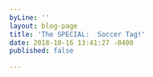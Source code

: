 ```yaml
---
byLine: ''
layout: blog-page
title: 'The SPECIAL:  Soccer Tag!'
date: 2018-10-16 13:41:27 -0400
published: false

---
```


